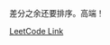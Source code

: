 差分之余还要排序。高端！

[LeetCode Link](https://leetcode.com/problems/maximum-sum-obtained-of-any-permutation/)